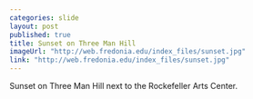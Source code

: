 ```yaml
---
categories: slide
layout: post
published: true
title: Sunset on Three Man Hill
imageUrl: "http://web.fredonia.edu/index_files/sunset.jpg"
link: "http://web.fredonia.edu/index_files/sunset.jpg"
---
```


Sunset on Three Man Hill next to the Rockefeller Arts Center.